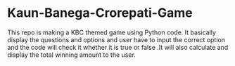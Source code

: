 # Kaun-Banega-Crorepati-Game
This repo is making a KBC themed game using Python code. It basically display the questions and options and user have to input the correct option and the code will check it whether it is true or false .It will also calculate and display the total winning amount to the user.
